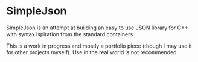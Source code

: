# SimpleJson
SimpleJson is an attempt at building an easy to use JSON library for C++ with syntax ispiration from the standard containers

This is a work in progress and mostly a portfolio piece (though I may use it for other projects myself).
Use in the real world is not recommended
